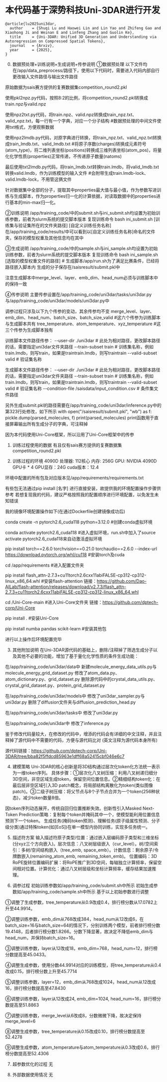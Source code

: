 # 本代码基于深势科技Uni-3DAR进行开发
```
@article{lu2025uni3dar,
  author    = {Shuqi Lu and Haowei Lin and Lin Yao and Zhifeng Gao and Xiaohong Ji and Weinan E and Linfeng Zhang and Guolin Ke},
  title     = {Uni-3DAR: Unified 3D Generation and Understanding via Autoregression on Compressed Spatial Tokens},
  journal   = {Arxiv},
  year      = {2025},
}
```

0. 数据预处理+训练说明+生成说明+传参说明
①数据预处理
以下文件均在/app/data_preprocess/路径下，使用以下代码时，需要进入代码内部自行更改输入文件路径与输出文件路径

原始数据为sais赛方提供的复赛数据集competition_round2.pkl

使用pkl2npz.py代码，按照8:2的比例，将competition_round2.pkl转换成train.npz与valid.npz

使用npz2txt.py代码，将train.npz、valid.npz转换成train_npz.txt、valid_npz.txt，每一行有一个字典，对应一个分子结构 #数据预处理的中间文件使用txt格式，方便观察数据

使用npz2lmdb.py代码，对原字典进行转换，将train_npz.txt、valid_npz.txt转换成train_lmdb.txt、valid_lmdb.txt #将原子序数(charges)转换成元素符号(atom_type)，将二维列表坐标(positions)转换成三维列表坐标(atom_pos)，将量化化学性质(properties)正常传递，不传递原子数量(natoms)

最后使用txt2lmdb.py代码，将train_lmdb.txt转换train.lmdb，将valid_lmdb.txt转换valid.lmdb，作为训练模型的输入文件 #会附带生成train.lmdb-lock、valid.lmdb-lock，不用管这俩文件

针对数据集中全部的分子，提取其中properties最大值与最小值，作为参数写进训练与生成脚本，作为properties归一化的计算依据，对读取数据中的properties进行基本的min-max归一化。

②训练说明
/app/training_code/中的submit.sh与ini_submit.sh均设置为初始训练参数，前者为slurm系统的提交脚本版本
复现训练命令
bash ini_submit.sh [训练集与验证集所在的文件夹路径] [自定义训练任务名称]
在/app/training_code/results/中可以看到以[自定义训练任务名称]命名的文件夹，保存的模型权重及其他信息均在其中

③生成说明
/app/training_code/中的sample.sh与ini_sample.sh均设置为初始训练参数，前者为slurm系统的提交脚本版本
复现训练命令
bash ini_sample.sh [选取的模型权重文件的路径] # 生成脚本/app/run.sh为了满足比赛条件，已经将路径嵌入脚本内
生成的分子保存在/saisresult/submit.pkl中

注意生成脚本中merge_level、layer、emb_dim、head_num必须与训练脚本中的保持一致

④传参说明
主要传参设置在/app/training_code/uni3dar/tasks/uni3dar.py与/app/training_code/uni3dar/models/uni3dar.py中

调参过程只涉及以下九个传参的变动，其余传参均不变
merge_level、layer、emb_dim、head_num、batch_size、batch_size_valid #这六个传参为训练脚本与生成脚本共有
tree_temperature、atom_temperature、xyz_temperature #这三个传参为生成脚本独有

训练脚本文件路径传参：
--user-dir ./uni3dar # 此处为相对路径，更改脚本路径的话，需要指定uni3dar文件夹路径
--train-subset train # 训练集名称，例如train.lmdb，则写train，如果是traintrain.lmdb，则写traintrain
--valid-subset valid # 验证集名称

生成脚本文件路径传参：
--user-dir ./uni3dar # 此处为相对路径，更改脚本路径的话，需要指定uni3dar文件夹路径
--train-subset train # 训练集名称，例如train.lmdb，则写train，如果是traintrain.lmdb，则写traintrain
--valid-subset valid # 验证集名称
--condition-file /saisdata/input_condition.csv # 条件集文件路径

另外生成submit.pkl的路径需要在/app/training_code/uni3dar/inference.py中的第323行处修改，如下所示
    with open("/saisresult/submit.pkl", "wb") as f:
        pickle.dump(parsed_molecules, f)
    print(parsed_molecules)
print函数用于直接屏幕输出所有生成分子的字典，可注释掉


因为本代码使用Uni-Core框架，所以沿用了Uni-Core框架中的传参


1. 训练过程使用的数据
有且仅有sais赛方提供的复赛数据集competition_round2.pkl


2. 训练过程的环境
4090D
处理器: 112核心
内存: 256G
GPU: NVIDIA 4090D GPU卡 * 4
GPU显存：24G
cuda版本：12.4

环境中配置的所有包及对应版本见/app/requirements/requirements.txt


有些包无法通过pip install [名字] 进行直接安装，故提供我的环境配置操作步骤供参考
若想复现我的代码，建议严格按照我的配置顺序进行环境配置，以免发生未知错误

我的镜像环境配置操作如下(在通过Dockerfile创建镜像成功后)

conda create -n pytorch2.6_cuda118 python=3.12.0 #创建conda虚拟环境

conda activate pytorch2.6_cuda118 #进入虚拟环境，run.sh中加入了source activate pytorch2.6_cuda118来自动激活虚拟环境

pip install torch==2.6.0 torchvision==0.21.0 torchaudio==2.6.0 --index-url https://download.pytorch.org/whl/cu118  #安装torch及cuda

cd /app/requirements #进入配置文件夹

pip install flash_attn-2.7.3+cu11torch2.6cxx11abiFALSE-cp312-cp312-linux_x86_64.whl  #安装flash-attention 链接：https://github.com/Dao-AILab/flash-attention/releases/download/v2.7.3/flash_attn-2.7.3+cu11torch2.6cxx11abiFALSE-cp312-cp312-linux_x86_64.whl

cd /Uni-Core-main  #进入Uni-Core文件夹 链接：https://github.com/dptech-corp/Uni-Core

pip install .   #安装Uni-Core

pip install numba pandas scikit-learn #安装其他包

进行以上操作后环境配置完毕


3. 其他附加说明
在Uni-3DAR源代码的基础上，删除/注释掉了筛选生成分子以及其他不必要的功能，增加了基于量化化学性质的条件生成功能：

在/app/training_code/uni3dar/data中
新建molecule_energy_data_utils.py与molecule_energy_grid_dataset.py
修改了atom_data.py、atom_dictionary.py、grid_dataset.py
删除源代码中的crystal_data_utils.py、crystal_grid_dataset.py、protein_grid_dataset.py

在/app/training_code/uni3dar/models中
修改了uni3dar_sampler.py与uni3dar.py
删除了diffusion文件夹与diffusion_prediction_head.py

在/app/training_code/uni3dar/tasks中
修改了uni3dar.py

在/app/training_code/uni3dar中
修改了inference.py


鉴于修改代码量较大，在修改的代码中，增添的代码会有详细的中文注释，并且注释掉了源代码中不需要的代码，方便与源代码比对
(英文注释为源代码本身所有)

源代码链接：https://github.com/dptech-corp/Uni-3DAR/tree/bba82f5ffdcd85963e1dff68a52415cbf046e6c7


4. 建模策略
Uni-3DAR的核心创新是将3D结构通过层次化token化方法统一表示为一维token序列。
具体步骤：
​​①层次化八叉树压缩​​：利用八叉树递归细分3D空间，非空区域生成token，保留空间位置信息。
​②​精细结构token化​​：在最后层非空区域引入3D patch概念，将局部结构离散化为token(类似图像patch)。
​​③二级子树压缩​​：将父节点与8个子节点合并为一个token(256种状态)，减少token数量8倍。

​​因token序列动态展开，传统自回归位置推断失效。创新性引入Masked Next-Token Prediction策略：复制每个token并掩码其中一个，使模型能利用位置信息预测下一个token。
生成任务(掩码token预测)、理解任务(原子级属性预测、分子级分类)通过特殊token(如[EoS])在单一模型内协同训练，实现多任务统一。


5. 描述符方案
输入描述符
​​原子类型/位置​​：通过嵌入层编码原子类型和三维坐标(分xyz三个方向嵌入)。
​​层次信息​​：八叉树层级嵌入（cur_level）。
​​树/空间索引​​：多树/空间结构嵌入（tree_emb, space_emb）。
​​计数信息​​：剩余原子/令牌数嵌入(remaining_atom_emb, remaining_token_emb)。
位置编码：3D RoPE
​​旋转位置编码扩展​​：将RoPE推广到3D空间，每轴独立计算频率，保留空间相对位置。
​​计算优化​​：通过八叉树层级和坐标计算频率，缓存结果加速推理。


6. 调参过程
初始训练参数如/app/training_code/submit.sh中所示
初始生成参数如/app/training_code/sample.sh中所示
基于以上初始参数进行调整

①调整了生成参数，tree_temperature从0.9改成0.4，排行榜分数从17.0782上升至44.9914。

②调整训练参数，emb_dim从768改成384，head_num从12改成6，在batch_size=16与batch_size=64的情况下，分别训练两个模型，前者排行榜分数19.4148，后者排行榜分数1.8266。分数下降显著，故决定不降低emb_dim与head_num，并保持batch_size=16。

③调整训练参数，layer从12改成18，emb_dim=768，head_num=12，排行榜分数提高至45.0433。

④调整生成参数，使用分数44.9914对应的训练模型，将tree_temperature从0.4改成0.15，排行榜分数上升至45.7714

⑤调整训练参数，layer=12，emb_dim从768改成1024，head_num从12改成16，排行榜分数提高至47.8430

⑥调整训练参数，layer从12改成24, emb_dim=1024, head_num=16，排行榜分数提高至51.8863

⑦调整训练参数，merge_level从6改成8，分数微微下降，故决定保持merge_level=6

⑧调整生成参数，tree_temperature从0.15改成0.10，排行榜分数提高至52.4278

⑨调整生成参数，atom_temperature与atom_temperature从0.3改成0.6，排行榜分数提高至52.4306


7. 超参数优化的过程
无


8. 外部数据使用情况
无
